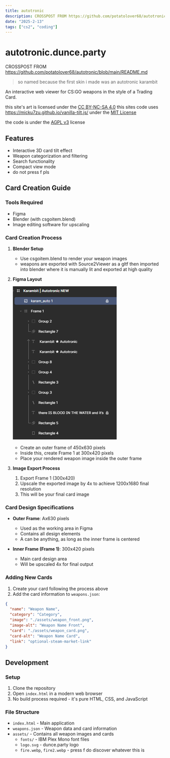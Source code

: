 ```yaml
---
title: autotronic
description: CROSSPOST FROM https://github.com/potatolover68/autotronic/blob/main/README.md
date: "2025-2-13"
tags: ["cs2", "coding"]
---
```

# autotronic.dunce.party
CROSSPOST FROM https://github.com/potatolover68/autotronic/blob/main/README.md
> so named because the first skin i made was an autotronic karambit

An interactive web viewer for CS:GO weapons in the style of a Trading Card.

this site's art is licensed under the [CC BY-NC-SA 4.0](https://creativecommons.org/licenses/by-nc-sa/4.0/)
this sites code uses https://micku7zu.github.io/vanilla-tilt.js/ under the [MIT License](https://github.com/micku7zu/vanilla-tilt.js/blob/master/LICENSE)

the code is under the [AGPL v3](https://www.gnu.org/licenses/agpl-3.0.html) license

## Features

- Interactive 3D card tilt effect
- Weapon categorization and filtering
- Search functionality
- Compact view mode
- do not press f pls

## Card Creation Guide

### Tools Required

- Figma
- Blender (with csgoitem.blend)
- Image editing software for upscaling

### Card Creation Process

1. **Blender Setup**

   - Use csgoitem.blend to render your weapon images
   - weapons are exported with Source2Viewer as a gltf then imported into blender where it is manually lit and exported at high quality

2. **Figma Layout**

   ![screenshot](<dev/Screenshot 2025-02-13 173930.png>)

   - Create an outer frame of 450x630 pixels
   - Inside this, create Frame 1 at 300x420 pixels
   - Place your rendered weapon image inside the outer frame

3. **Image Export Process**
   1. Export Frame 1 (300x420)
   2. Upscale the exported image by 4x to achieve 1200x1680 final resolution
   3. This will be your final card image

### Card Design Specifications

- **Outer Frame**: Ax630 pixels

  - Used as the working area in Figma
  - Contains all design elements
  - A can be anything, as long as the inner frame is centered

- **Inner Frame (Frame 1)**: 300x420 pixels
  - Main card design area
  - Will be upscaled 4x for final output

### Adding New Cards

1. Create your card following the process above
2. Add the card information to `weapons.json`:

```json
{
  "name": "Weapon Name",
  "category": "Category",
  "image": "./assets/weapon_front.png",
  "image-alt": "Weapon Name Front",
  "card": "./assets/weapon_card.png",
  "card-alt": "Weapon Name Card",
  "link": "optional-steam-market-link"
}
```

## Development

### Setup

1. Clone the repository
2. Open `index.html` in a modern web browser
3. No build process required - it's pure HTML, CSS, and JavaScript

### File Structure

- `index.html` - Main application
- `weapons.json` - Weapon data and card information
- `assets/` - Contains all weapon images and cards
  - `fonts/` - IBM Plex Mono font files
  - `logo.svg` - dunce.party logo
  - `fire.webp`, `fire2.webp` - press f do discover whatever this is
